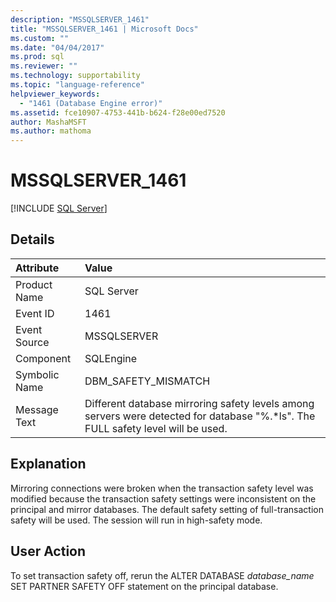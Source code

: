 ```yaml
---
description: "MSSQLSERVER_1461"
title: "MSSQLSERVER_1461 | Microsoft Docs"
ms.custom: ""
ms.date: "04/04/2017"
ms.prod: sql
ms.reviewer: ""
ms.technology: supportability
ms.topic: "language-reference"
helpviewer_keywords: 
  - "1461 (Database Engine error)"
ms.assetid: fce10907-4753-441b-b624-f28e00ed7520
author: MashaMSFT
ms.author: mathoma
---
```

# MSSQLSERVER_1461
 [!INCLUDE [SQL Server](../../includes/applies-to-version/sqlserver.md)]
  
## Details  
  
| Attribute | Value |  
| :-------- | :---- |  
|Product Name|SQL Server|  
|Event ID|1461|  
|Event Source|MSSQLSERVER|  
|Component|SQLEngine|  
|Symbolic Name|DBM_SAFETY_MISMATCH|  
|Message Text|Different database mirroring safety levels among servers were detected for database "%.*ls". The FULL safety level will be used.|  
  
## Explanation  
Mirroring connections were broken when the transaction safety level was modified because the transaction safety settings were inconsistent on the principal and mirror databases. The default safety setting of full-transaction safety will be used. The session will run in high-safety mode.  
  
## User Action  
To set transaction safety off, rerun the ALTER DATABASE *database_name* SET PARTNER SAFETY OFF statement on the principal database.  
  
